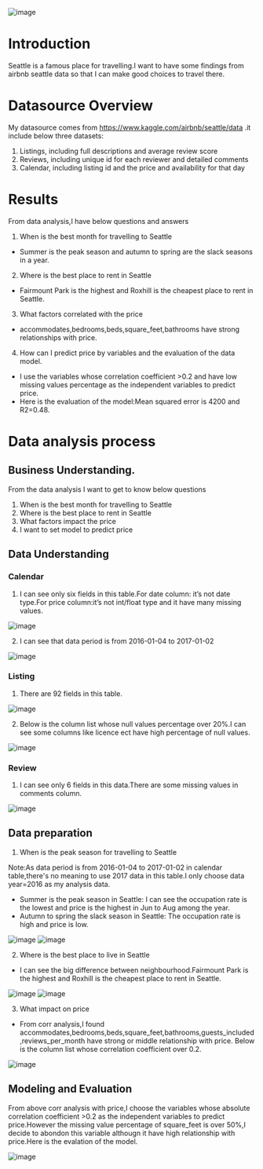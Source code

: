 ![image](https://user-images.githubusercontent.com/30916036/129551845-5bdab939-e32e-4940-9bd2-613bae7bbbf4.png)

# Introduction
Seattle is a famous place for travelling.I want to have some findings from airbnb seattle data so that I can make good choices to travel there.

# Datasource Overview
My datasource comes from https://www.kaggle.com/airbnb/seattle/data .it include below three datasets:
1. Listings, including full descriptions and average review score
2. Reviews, including unique id for each reviewer and detailed comments
3. Calendar, including listing id and the price and availability for that day

# Results
From data analysis,I have below questions and answers
1. When is the best month for travelling to Seattle
- Summer is the peak season and autumn to spring are the slack seasons in a year.

2. Where is the best place to rent in Seattle
- Fairmount Park is the highest and Roxhill is the cheapest place to rent in Seattle.

3. What factors correlated with the price
- accommodates,bedrooms,beds,square_feet,bathrooms have strong relationships with price.

4. How can I predict price by variables and the evaluation of the data model.
- I use the variables whose correlation coefficient >0.2 and have low missing values percentage as the independent variables to predict price. 
- Here is the evaluation of the model:Mean squared error is 4200 and R2=0.48.


# Data analysis process
## Business Understanding.
From the data analysis I want to get to know below questions
1. When is the best month for travelling to Seattle
2. Where is the best place to rent in Seattle
3. What factors impact the price
4. I want to set model to predict price

## Data Understanding
### Calendar
1. I can see only six fields in this table.For date column: it’s not date type.For price column:it’s not int/float type and it have many missing values.

![image](https://user-images.githubusercontent.com/30916036/129543154-952ace67-4034-4c61-b4c7-20b00f340db7.png)


2. I can see that data period is from 2016-01-04 to 2017-01-02

![image](https://user-images.githubusercontent.com/30916036/129543216-0ab6b2ef-ecf5-41bd-8934-3d5a1666eb44.png)

### Listing
1. There are 92 fields in this table.

![image](https://user-images.githubusercontent.com/30916036/129543469-cb139987-c832-486c-a32e-f494141bfa65.png)

2. Below is the column list whose null values percentage over 20%.I can see some columns like licence ect have high percentage of null values.

![image](https://user-images.githubusercontent.com/30916036/129659194-3e77c9ba-7c46-4b12-8d04-5a55c682e4ac.png)


### Review
1. I can see only  6 fields in this data.There are some missing values in comments column.

![image](https://user-images.githubusercontent.com/30916036/129543654-33c1815e-838e-4f17-9199-e0b2192ea9dc.png)

## Data preparation
1. When is the peak season for travelling to Seattle

Note:As data period is from 2016-01-04 to 2017-01-02 in calendar table,there's no meaning to use 2017 data in this table.I only choose data year=2016 as my analysis data.
- Summer is the peak season in Seattle: I can see the occupation rate is the lowest and price is the highest in Jun to Aug among the year.
- Autumn to spring the slack season in Seattle: The occupation rate is high and price is low.

![image](https://user-images.githubusercontent.com/30916036/129659025-c8f60a37-19ff-44c9-bcfd-1f78934aa992.png)
![image](https://user-images.githubusercontent.com/30916036/129659039-47242708-63b1-472a-beca-e2a7d7d44ce4.png)


2. Where is the best place to live in Seattle

- I can see the big difference between neighbourhood.Fairmount Park is the highest and Roxhill is the cheapest place to rent in Seattle.

![image](https://user-images.githubusercontent.com/30916036/129659077-88c410e0-fce3-47cd-84f7-b6154a7798bb.png)
![image](https://user-images.githubusercontent.com/30916036/129659090-100ceb19-fb07-4afc-8cbe-459265618066.png)



3. What impact on price
- From corr analysis,I found accommodates,bedrooms,beds,square_feet,bathrooms,guests_included,reviews_per_month have strong or middle relationship with price.
Below is the column list whose correlation coefficient over 0.2.

![image](https://user-images.githubusercontent.com/30916036/129654853-de8fb647-b957-4e87-abac-b5b0bb8db365.png)


## Modeling and Evaluation
From above corr analysis with price,I choose the variables whose absolute correlation coefficient >0.2 as the independent variables to predict price.However the missing value percentage of square_feet is over 50%,I decide to abondon this variable althougn it have high relationship with price.Here is the evalation of the model.

![image](https://user-images.githubusercontent.com/30916036/129565294-62869f8a-9235-4d93-8380-c7f355e8d97d.png)



